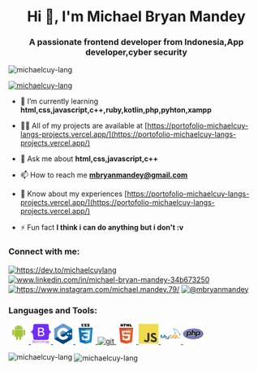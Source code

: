 <h1 align="center">Hi 👋, I'm Michael Bryan Mandey</h1>
<h3 align="center">A passionate frontend developer from Indonesia,App developer,cyber security</h3>

<p align="left"> <img src="https://komarev.com/ghpvc/?username=michaelcuy-lang&label=Profile%20views&color=0e75b6&style=flat" alt="michaelcuy-lang" /> </p>

<p align="left"> <a href="https://github.com/ryo-ma/github-profile-trophy"><img src="https://github-profile-trophy.vercel.app/?username=michaelcuy-lang" alt="michaelcuy-lang" /></a> </p>

- 🌱 I’m currently learning **html,css,javascript,c++,ruby,kotlin,php,pyhton,xampp**

- 👨‍💻 All of my projects are available at [https://portofolio-michaelcuy-langs-projects.vercel.app/](https://portofolio-michaelcuy-langs-projects.vercel.app/)

- 💬 Ask me about **html,css,javascript,c++**

- 📫 How to reach me **mbryanmandey@gmail.com**

- 📄 Know about my experiences [https://portofolio-michaelcuy-langs-projects.vercel.app/](https://portofolio-michaelcuy-langs-projects.vercel.app/)

- ⚡ Fun fact **I think i can do anything but i don't :v**

<h3 align="left">Connect with me:</h3>
<p align="left">
<a href="https://dev.to/https://dev.to/michaelcuylang" target="blank"><img align="center" src="https://raw.githubusercontent.com/rahuldkjain/github-profile-readme-generator/master/src/images/icons/Social/devto.svg" alt="https://dev.to/michaelcuylang" height="30" width="40" /></a>
<a href="https://linkedin.com/in/www.linkedin.com/in/michael-bryan-mandey-34b673250" target="blank"><img align="center" src="https://raw.githubusercontent.com/rahuldkjain/github-profile-readme-generator/master/src/images/icons/Social/linked-in-alt.svg" alt="www.linkedin.com/in/michael-bryan-mandey-34b673250" height="30" width="40" /></a>
<a href="https://instagram.com/https://www.instagram.com/michael.mandey.79/" target="blank"><img align="center" src="https://raw.githubusercontent.com/rahuldkjain/github-profile-readme-generator/master/src/images/icons/Social/instagram.svg" alt="https://www.instagram.com/michael.mandey.79/" height="30" width="40" /></a>
<a href="https://www.hackerrank.com/@mbryanmandey" target="blank"><img align="center" src="https://raw.githubusercontent.com/rahuldkjain/github-profile-readme-generator/master/src/images/icons/Social/hackerrank.svg" alt="@mbryanmandey" height="30" width="40" /></a>
</p>

<h3 align="left">Languages and Tools:</h3>
<p align="left"> <a href="https://developer.android.com" target="_blank" rel="noreferrer"> <img src="https://raw.githubusercontent.com/devicons/devicon/master/icons/android/android-original-wordmark.svg" alt="android" width="40" height="40"/> </a> <a href="https://getbootstrap.com" target="_blank" rel="noreferrer"> <img src="https://raw.githubusercontent.com/devicons/devicon/master/icons/bootstrap/bootstrap-plain-wordmark.svg" alt="bootstrap" width="40" height="40"/> </a> <a href="https://www.w3schools.com/cpp/" target="_blank" rel="noreferrer"> <img src="https://raw.githubusercontent.com/devicons/devicon/master/icons/cplusplus/cplusplus-original.svg" alt="cplusplus" width="40" height="40"/> </a> <a href="https://www.w3schools.com/css/" target="_blank" rel="noreferrer"> <img src="https://raw.githubusercontent.com/devicons/devicon/master/icons/css3/css3-original-wordmark.svg" alt="css3" width="40" height="40"/> </a> <a href="https://git-scm.com/" target="_blank" rel="noreferrer"> <img src="https://www.vectorlogo.zone/logos/git-scm/git-scm-icon.svg" alt="git" width="40" height="40"/> </a> <a href="https://www.w3.org/html/" target="_blank" rel="noreferrer"> <img src="https://raw.githubusercontent.com/devicons/devicon/master/icons/html5/html5-original-wordmark.svg" alt="html5" width="40" height="40"/> </a> <a href="https://developer.mozilla.org/en-US/docs/Web/JavaScript" target="_blank" rel="noreferrer"> <img src="https://raw.githubusercontent.com/devicons/devicon/master/icons/javascript/javascript-original.svg" alt="javascript" width="40" height="40"/> </a>  <a href="https://www.mysql.com/" target="_blank" rel="noreferrer"> <img src="https://raw.githubusercontent.com/devicons/devicon/master/icons/mysql/mysql-original-wordmark.svg" alt="mysql" width="40" height="40"/> </a> <a href="https://www.php.net" target="_blank" rel="noreferrer"> <img src="https://raw.githubusercontent.com/devicons/devicon/master/icons/php/php-original.svg" alt="php" width="40" height="40"/> </a>

<p><img align="left" src="https://github-readme-stats.vercel.app/api/top-langs?username=michaelcuy-lang&show_icons=true&locale=en&layout=compact" alt="michaelcuy-lang" /></p>

<p>&nbsp;<img align="center" src="https://github-readme-stats.vercel.app/api?username=michaelcuy-lang&show_icons=true&locale=en" alt="michaelcuy-lang" /></p>

